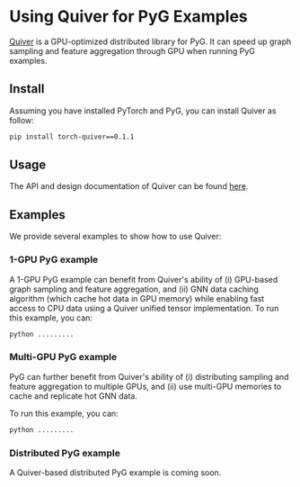 # Using Quiver for PyG Examples

[Quiver](https://github.com/quiver-team/torch-quiver) is a GPU-optimized distributed library for PyG. It can speed up graph sampling and feature aggregation through GPU when running PyG examples.

## Install

Assuming you have installed PyTorch and PyG, you can install Quiver as follow:

```bash
pip install torch-quiver==0.1.1
```

## Usage

The API and design documentation of Quiver can be found [here](https://github.com/quiver-team/torch-quiver). 

## Examples

We provide several examples to show how to use Quiver:

### 1-GPU PyG example

A 1-GPU PyG example can benefit from Quiver's ability of (i) GPU-based graph sampling and feature aggregation, and (ii) GNN data caching algorithm (which cache hot data in GPU memory) while enabling fast access to CPU data using a Quiver unified tensor implementation. To run this example, you can:

```bash
python .........
```

### Multi-GPU PyG example

PyG can further benefit from Quiver's ability of (i) distributing sampling and feature aggregation to multiple GPUs, and (ii) use multi-GPU memories to cache and replicate hot GNN data.

To run this example, you can:

```bash
python .........
```

### Distributed PyG example

A Quiver-based distributed PyG example is coming soon.